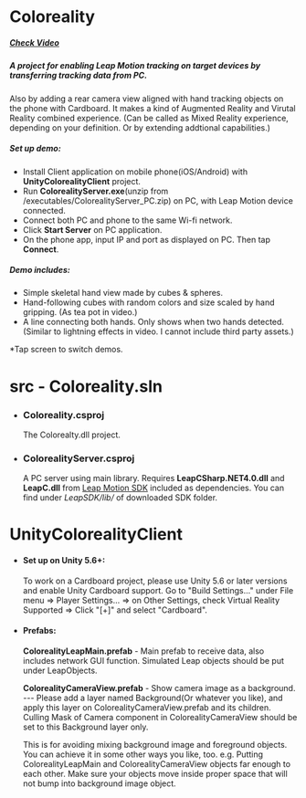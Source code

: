 ﻿# Coloreality
##### [Check Video](http://www.youtube.com/embed/nu9lzzVj8iY)
##### A project for enabling Leap Motion tracking on target devices by transferring tracking data from PC.
Also by adding a rear camera view aligned with hand tracking objects on the phone with Cardboard. It makes a kind of Augmented Reality and Virutal Reality combined experience. (Can be called as Mixed Reality experience, depending on your definition. Or by extending addtional capabilities.)

##### Set up demo:
- Install Client application on mobile phone(iOS/Android) with **UnityColorealityClient** project. 
- Run **ColorealityServer.exe**(unzip from /executables/ColorealityServer_PC.zip) on PC, with Leap Motion device connected.
- Connect both PC and phone to the same Wi-fi network.
- Click **Start Server** on PC application.
- On the phone app, input IP and port as displayed on PC. Then tap **Connect**.

##### Demo includes:
- Simple skeletal hand view made by cubes & spheres.
- Hand-following cubes with random colors and size scaled by hand gripping. (As tea pot in video.)
- A line connecting both hands. Only shows when two hands detected. (Similar to lightning effects in video. I cannot include third party assets.)

*Tap screen to switch demos.

# src - Coloreality.sln
  - ### Coloreality.csproj
    The Colorealty.dll project.
  - ### ColorealityServer.csproj
    A PC server using main library.
Requires **LeapCSharp.NET4.0.dll** and **LeapC.dll** from [Leap Motion SDK](https://developer.leapmotion.com/get-started/) included as dependencies. You can find under *LeapSDK/lib/* of downloaded SDK folder.

# UnityColorealityClient
 - #### Set up on Unity 5.6+:
   To work on a Cardboard project, please use Unity 5.6 or later versions and enable Unity Cardboard support.
Go to "Build Settings..." under File menu => Player Settings... => on Other Settings, check Virtual Reality Supported => Click "[+]" and select "Cardboard".

 - #### Prefabs:
   **ColorealityLeapMain.prefab** - Main prefab to receive data, also includes network GUI function.
   Simulated Leap objects should be put under LeapObjects.

   **ColorealityCameraView.prefab** - Show camera image as a background.
   --- Please add a layer named Background(Or whatever you like), and apply this layer on ColorealityCameraView.prefab and its children. Culling Mask of Camera component in ColorealityCameraView should be set to this Background layer only.
   
   This is for avoiding mixing background image and foreground objects. You can achieve it in some other ways you like, too.
e.g. Putting ColorealityLeapMain and ColorealityCameraView objects far enough to each other.
Make sure your objects move inside proper space that will not bump into background image object.
